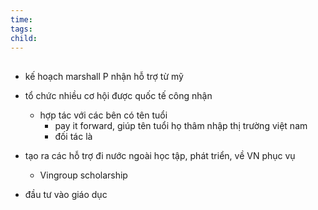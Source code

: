 ```yaml
---
time: 
tags: 
child:
---
```

## 
- kế hoạch marshall P nhận hỗ trợ từ mỹ



- tổ chức nhiều cơ hội được quốc tế công nhận
	- hợp tác với các bên có tên tuổi
		- pay it forward, giúp tên tuổi họ thâm nhập thị trường việt nam
		- đối tác là 

- tạo ra các hỗ trợ đi nước ngoài học tập, phát triển, về VN phục vụ
	- Vingroup scholarship

- đầu tư vào giáo dục















